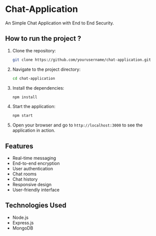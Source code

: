 # Chat-Application
An Simple Chat Application with End to End Security.

## How to run the project ?

1. Clone the repository:
   ```bash
   git clone https://github.com/yourusername/chat-application.git
   ```
2. Navigate to the project directory:
   ```bash
   cd chat-application
   ```
3. Install the dependencies:
   ```bash
   npm install
   ```
4. Start the application:
   ```bash
   npm start
   ```
5. Open your browser and go to `http://localhost:3000` to see the application in action.

## Features
- Real-time messaging
- End-to-end encryption
- User authentication
- Chat rooms
- Chat history
- Responsive design
- User-friendly interface

## Technologies Used
- Node.js
- Express.js
- MongoDB
